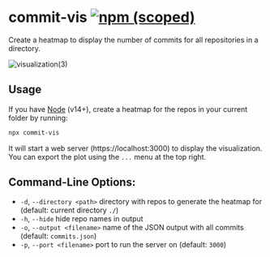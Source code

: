 # commit-vis  [![npm (scoped)](https://img.shields.io/npm/v/commit-vis?style=flat)](https://www.npmjs.com/package/commit-vis)

Create a heatmap to display the number of commits for all repositories in a directory.

![visualization(3)](https://user-images.githubusercontent.com/10337788/126155796-d60fe325-77f0-4ca8-8278-8c3b3867576d.png)


## Usage

If you have [Node](nodejs.org/) (v14+), create a heatmap for the repos in your current folder by running: 

```sh
npx commit-vis
```

It will start a web server (https://localhost:3000) to display the visualization.  
You can export the plot using the `...` menu at the top right.

## Command-Line Options:

* `-d`, `--directory <path>` directory with repos to generate the heatmap for (default: current directory `./`)
* `-h`, `--hide` hide repo names in output
* `-o`, `--output <filename>` name of the JSON output with all commits (default: `commits.json`)
* `-p`, `--port <filename>` port to run the server on (default: `3000`)
